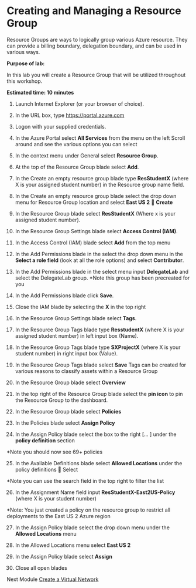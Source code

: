# Creating and Managing a Resource Group #

Resource Groups are ways to logically group various Azure resource.  They can provide a billing boundary, delegation boundary, and can be used in various ways.

**Purpose of lab:**
  
In this lab you will create a Resource Group that will be utilized throughout this workshop.

**Estimated time:  10 minutes**

1. Launch Internet Explorer (or your browser of choice).

2. In the URL box, type https://portal.azure.com
3. Logon with your supplied credentials.
4. In the Azure Portal select **All Services** from the menu on the left Scroll around and see the various options you can select
5. In the context menu under General select **Resource Group**.
6. At the top of the Resource Group blade select **Add**.
7. In the Create an empty resource group blade type **ResStudentX** (where X is your assigned student number) in the Resource group name field.
8. In the Create an empty resource group blade select the drop down menu for Resource Group location and select **East US 2**   **Create**
9. In the Resource Group blade select **ResStudentX** (Where x is your assigned student number).
10. In the Resource Group Settings blade select **Access Control (IAM)**.
11. In the Access Control (IAM) blade select **Add** from the top menu
12. In the Add Permissions blade in the select the drop down menu in the **Select a role field** (look at all the role options) and select **Contributor**.
13. In the Add Permissions blade in the select menu input **DelegateLab** and select the DelegateLab group. *Note this group has been precreated for you
14. In the Add Permissions blade click **Save**.
15. Close the IAM blade by selecting the **X** in the top right
16. In the Resource Group Settings blade select **Tags**.
17. In the Resource Group Tags blade type **ResstudentX** (where X is your assigned student number) in left input box (Name).
18. In the Resource Group Tags blade type **SXProjectX** (where X is your student number) in right input box (Value).
19. In the Resource Group Tags blade select **Save** Tags can be created for various reasons to classify assets within a Resource Group
20. In the Resource Group blade select **Overview**
21. In the top right of the Resource Group blade select the **pin icon** to pin the Resource Group to the dashboard.
22. In the Resource Group blade select **Policies**
23. In the Policies blade select **Assign Policy**
24. In the Assign Policy blade select the box to the right [… ] under the **policy definition** section

*Note you should now see 69+ policies

25. In the Available Definitions blade select **Allowed Locations** under the policy definitions  Select
  
*Note you can use the search field in the top right to filter the list

26. In the Assignment Name field input **ResStudentX-East2US-Policy** (where X is your student number) 

*Note: You just created a policy on the resource group to restrict all deployments to the East US 2 Azure region

27. In the Assign Policy blade select the drop down menu under the **Allowed Locations** menu

28. In the Allowed Locations menu select **East US 2**

29. In the Assign Policy blade select **Assign**

30. Close all open blades


Next Module [Create a Virtual Network](virtualnetwork.md)

